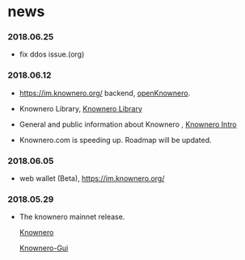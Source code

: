# news

### 2018.06.25

- fix ddos issue.(org)



### 2018.06.12

- https://im.knownero.org/ backend, [openKnownero](https://github.com/knownero/openknownero).

- Knownero Library, [Knownero Library](https://github.com/knownero/knownerophp) 

- General and public information about Knownero , [Knownero Intro](https://github.com/knownero/intro) 

- Knownero.com is speeding up. Roadmap will be updated.


### 2018.06.05

- web wallet (Beta), https://im.knownero.org/


### 2018.05.29

- The knownero mainnet release. 

  [Knownero](https://github.com/knownero/knownero)

  [Knownero-Gui](https://github.com/knownero/knownero-gui)

